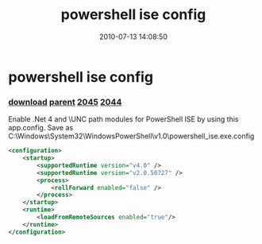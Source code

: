 ﻿---
pid:            1971
parent:         1970
children:       2045,2044
poster:         Joel Bennett
title:          powershell ise config
date:           2010-07-13 14:08:50
description:    Enable .Net 4 and \\UNC path modules for PowerShell ISE by using this app.config. Save as C:\Windows\System32\WindowsPowerShell\v1.0\powershell_ise.exe.config
format:         xml
---

# powershell ise config

### [download](1971.xml) [parent](1970.md) [2045](2045.md) [2044](2044.md)

Enable .Net 4 and \\UNC path modules for PowerShell ISE by using this app.config. Save as C:\Windows\System32\WindowsPowerShell\v1.0\powershell_ise.exe.config

```xml
<configuration>
	<startup>
		<supportedRuntime version="v4.0" />
		<supportedRuntime version="v2.0.50727" />
		<process>
			<rollForward enabled="false" />
		</process>
	</startup>
	<runtime>
		<loadFromRemoteSources enabled="true"/>
	</runtime>
</configuration>
```
